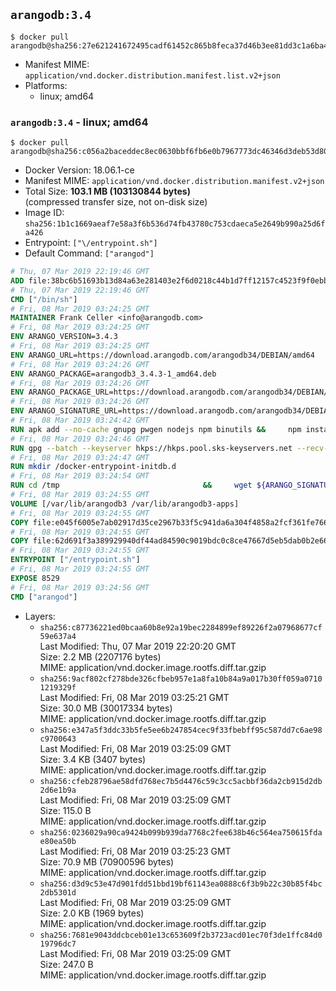 ## `arangodb:3.4`

```console
$ docker pull arangodb@sha256:27e621241672495cadf61452c865b8feca37d46b3ee81dd3c1a6ba48204e8135
```

-	Manifest MIME: `application/vnd.docker.distribution.manifest.list.v2+json`
-	Platforms:
	-	linux; amd64

### `arangodb:3.4` - linux; amd64

```console
$ docker pull arangodb@sha256:c056a2baceddec8ec0630bbf6fb6e0b7967773dc46346d3deb53d8016fb3d0dd
```

-	Docker Version: 18.06.1-ce
-	Manifest MIME: `application/vnd.docker.distribution.manifest.v2+json`
-	Total Size: **103.1 MB (103130844 bytes)**  
	(compressed transfer size, not on-disk size)
-	Image ID: `sha256:1b1c1669aeaf7e58a3f6b536d74fb43780c753cdaeca5e2649b990a25d6fa426`
-	Entrypoint: `["\/entrypoint.sh"]`
-	Default Command: `["arangod"]`

```dockerfile
# Thu, 07 Mar 2019 22:19:46 GMT
ADD file:38bc6b51693b13d84a63e281403e2f6d0218c44b1d7ff12157c4523f9f0ebb1e in / 
# Thu, 07 Mar 2019 22:19:46 GMT
CMD ["/bin/sh"]
# Fri, 08 Mar 2019 03:24:25 GMT
MAINTAINER Frank Celler <info@arangodb.com>
# Fri, 08 Mar 2019 03:24:25 GMT
ENV ARANGO_VERSION=3.4.3
# Fri, 08 Mar 2019 03:24:25 GMT
ENV ARANGO_URL=https://download.arangodb.com/arangodb34/DEBIAN/amd64
# Fri, 08 Mar 2019 03:24:26 GMT
ENV ARANGO_PACKAGE=arangodb3_3.4.3-1_amd64.deb
# Fri, 08 Mar 2019 03:24:26 GMT
ENV ARANGO_PACKAGE_URL=https://download.arangodb.com/arangodb34/DEBIAN/amd64/arangodb3_3.4.3-1_amd64.deb
# Fri, 08 Mar 2019 03:24:26 GMT
ENV ARANGO_SIGNATURE_URL=https://download.arangodb.com/arangodb34/DEBIAN/amd64/arangodb3_3.4.3-1_amd64.deb.asc
# Fri, 08 Mar 2019 03:24:42 GMT
RUN apk add --no-cache gnupg pwgen nodejs npm binutils &&     npm install -g foxx-cli &&     rm -rf /root/.npm
# Fri, 08 Mar 2019 03:24:46 GMT
RUN gpg --batch --keyserver hkps://hkps.pool.sks-keyservers.net --recv-keys CD8CB0F1E0AD5B52E93F41E7EA93F5E56E751E9B
# Fri, 08 Mar 2019 03:24:47 GMT
RUN mkdir /docker-entrypoint-initdb.d
# Fri, 08 Mar 2019 03:24:54 GMT
RUN cd /tmp                                &&     wget ${ARANGO_SIGNATURE_URL}           &&     wget ${ARANGO_PACKAGE_URL}             &&     gpg --verify ${ARANGO_PACKAGE}.asc     &&     ar x ${ARANGO_PACKAGE} data.tar.gz     &&     tar -C / -x -z -f data.tar.gz          &&     sed -ri         -e 's!127\.0\.0\.1!0.0.0.0!g'         -e 's!^(file\s*=\s*).*!\1 -!'         -e 's!^\s*uid\s*=.*!!'         /etc/arangodb3/arangod.conf        &&     echo chgrp 0 /var/lib/arangodb3 /var/lib/arangodb3-apps &&     echo chmod 775 /var/lib/arangodb3 /var/lib/arangodb3-apps &&     rm -f /usr/bin/foxx &&     rm -f ${ARANGO_PACKAGE}* data.tar.gz
# Fri, 08 Mar 2019 03:24:55 GMT
VOLUME [/var/lib/arangodb3 /var/lib/arangodb3-apps]
# Fri, 08 Mar 2019 03:24:55 GMT
COPY file:e045f6005e7ab02917d35ce2967b33f5c941da6a304f4858a2fcf361fe766895 in /entrypoint.sh 
# Fri, 08 Mar 2019 03:24:55 GMT
COPY file:62d691f3a389929940df44ad84590c9019bdc0c8ce47667d5eb5dab0b2e66954 in /usr/bin/foxx 
# Fri, 08 Mar 2019 03:24:55 GMT
ENTRYPOINT ["/entrypoint.sh"]
# Fri, 08 Mar 2019 03:24:55 GMT
EXPOSE 8529
# Fri, 08 Mar 2019 03:24:56 GMT
CMD ["arangod"]
```

-	Layers:
	-	`sha256:c87736221ed0bcaa60b8e92a19bec2284899ef89226f2a07968677cf59e637a4`  
		Last Modified: Thu, 07 Mar 2019 22:20:20 GMT  
		Size: 2.2 MB (2207176 bytes)  
		MIME: application/vnd.docker.image.rootfs.diff.tar.gzip
	-	`sha256:9acf802cf278bde326cfbeb957e1a8fa10b84a9a017b30ff059a07101219329f`  
		Last Modified: Fri, 08 Mar 2019 03:25:21 GMT  
		Size: 30.0 MB (30017334 bytes)  
		MIME: application/vnd.docker.image.rootfs.diff.tar.gzip
	-	`sha256:e347a5f3ddc33b5fe5ee6b247854cec9f33fbebff95c587dd7c6ae98c9700643`  
		Last Modified: Fri, 08 Mar 2019 03:25:09 GMT  
		Size: 3.4 KB (3407 bytes)  
		MIME: application/vnd.docker.image.rootfs.diff.tar.gzip
	-	`sha256:cfeb28796ae58dfd768ec7b5d4476c59c3cc5acbbf36da2cb915d2db2d6e1b9a`  
		Last Modified: Fri, 08 Mar 2019 03:25:09 GMT  
		Size: 115.0 B  
		MIME: application/vnd.docker.image.rootfs.diff.tar.gzip
	-	`sha256:0236029a90ca9424b099b939da7768c2fee638b46c564ea750615fdae80ea50b`  
		Last Modified: Fri, 08 Mar 2019 03:25:23 GMT  
		Size: 70.9 MB (70900596 bytes)  
		MIME: application/vnd.docker.image.rootfs.diff.tar.gzip
	-	`sha256:d3d9c53e47d901fdd51bbd19bf61143ea0888c6f3b9b22c30b85f4bc2db5301d`  
		Last Modified: Fri, 08 Mar 2019 03:25:09 GMT  
		Size: 2.0 KB (1969 bytes)  
		MIME: application/vnd.docker.image.rootfs.diff.tar.gzip
	-	`sha256:7681e9043ddcbceb01e13c653609f2b3723acd01ec70f3de1ffc84d019796dc7`  
		Last Modified: Fri, 08 Mar 2019 03:25:09 GMT  
		Size: 247.0 B  
		MIME: application/vnd.docker.image.rootfs.diff.tar.gzip
